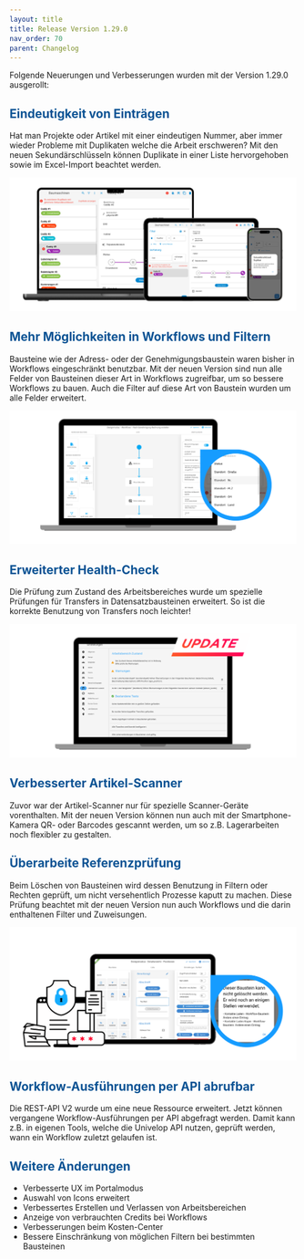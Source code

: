 ```yaml
---
layout: title
title: Release Version 1.29.0
nav_order: 70
parent: Changelog
---
```


Folgende Neuerungen und Verbesserungen wurden mit der Version 1.29.0 ausgerollt:

## <span style="color:#0b5394">**Eindeutigkeit von Einträgen**</span>

Hat man Projekte oder Artikel mit einer eindeutigen Nummer, aber immer wieder Probleme mit Duplikaten welche die Arbeit erschweren? Mit den neuen Sekundärschlüsseln können Duplikate in einer Liste hervorgehoben sowie im Excel-Import beachtet werden.

![release-duplicate-check](\old_assets\latest-updates\release-duplicate-check.png 'release-duplicate-check')

## <span style="color:#0b5394">**Mehr Möglichkeiten in Workflows und Filtern**</span>

Bausteine wie der Adress- oder der Genehmigungsbaustein waren bisher in Workflows eingeschränkt benutzbar. Mit der neuen Version sind nun alle Felder von Bausteinen dieser Art in Workflows zugreifbar, um so bessere Workflows zu bauen. Auch die Filter auf diese Art von Baustein wurden um alle Felder erweitert.

![release-improved-multi-value-handling](\old_assets\latest-updates\release-improved-multi-value-handling.png 'release-improved-multi-value-handling')

## <span style="color:#0b5394">**Erweiterter Health-Check**</span>

Die Prüfung zum Zustand des Arbeitsbereiches wurde um spezielle Prüfungen für Transfers in Datensatzbausteinen erweitert. So ist die korrekte Benutzung von Transfers noch leichter!

![release-improved-health-check](\old_assets\latest-updates\release-improved-health-check.png 'release-improved-health-check')

## <span style="color:#0b5394">**Verbesserter Artikel-Scanner**</span>

Zuvor war der Artikel-Scanner nur für spezielle Scanner-Geräte vorenthalten. Mit der neuen Version können nun auch mit der Smartphone-Kamera QR- oder Barcodes gescannt werden, um so z.B. Lagerarbeiten noch flexibler zu gestalten.

## <span style="color:#0b5394">**Überarbeite Referenzprüfung**</span>

Beim Löschen von Bausteinen wird dessen Benutzung in Filtern oder Rechten geprüft, um nicht versehentlich Prozesse kaputt zu machen. Diese Prüfung beachtet mit der neuen Version nun auch Workflows und die darin enthaltenen Filter und Zuweisungen.

![release-improved-reference-check](\old_assets\latest-updates\release-improved-reference-check.png 'release-improved-reference-check')

## <span style="color:#0b5394">**Workflow-Ausführungen per API abrufbar**</span>

Die REST-API V2 wurde um eine neue Ressource erweitert. Jetzt können vergangene Workflow-Ausführungen per API abgefragt werden. Damit kann z.B. in eigenen Tools, welche die Univelop API nutzen, geprüft werden, wann ein Workflow zuletzt gelaufen ist.

## <span style="color:#0b5394">**Weitere Änderungen**</span>

-   Verbesserte UX im Portalmodus
-   Auswahl von Icons erweitert
-   Verbessertes Erstellen und Verlassen von Arbeitsbereichen
-   Anzeige von verbrauchten Credits bei Workflows
-   Verbesserungen beim Kosten-Center
-   Bessere Einschränkung von möglichen Filtern bei bestimmten Bausteinen
